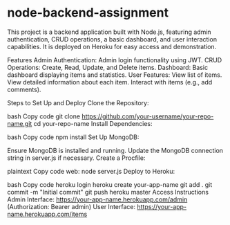 # node-backend-assignment
This project is a backend application built with Node.js, featuring admin authentication, CRUD operations, a basic dashboard, and user interaction capabilities. It is deployed on Heroku for easy access and demonstration.

Features
Admin Authentication:
Admin login functionality using JWT.
CRUD Operations:
Create, Read, Update, and Delete items.
Dashboard:
Basic dashboard displaying items and statistics.
User Features:
View list of items.
View detailed information about each item.
Interact with items (e.g., add comments).


Steps to Set Up and Deploy
Clone the Repository:

bash
Copy code
git clone https://github.com/your-username/your-repo-name.git
cd your-repo-name
Install Dependencies:

bash
Copy code
npm install
Set Up MongoDB:

Ensure MongoDB is installed and running.
Update the MongoDB connection string in server.js if necessary.
Create a Procfile:

plaintext
Copy code
web: node server.js
Deploy to Heroku:

bash
Copy code
heroku login
heroku create your-app-name
git add .
git commit -m "Initial commit"
git push heroku master
Access Instructions
Admin Interface: https://your-app-name.herokuapp.com/admin (Authorization: Bearer admin)
User Interface: https://your-app-name.herokuapp.com/items
